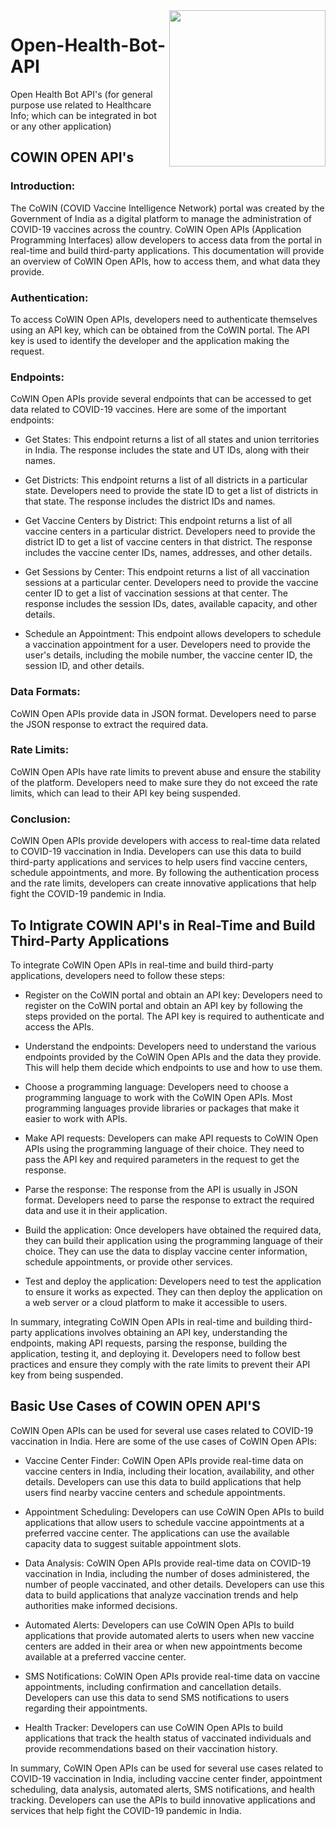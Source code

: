 <img src="https://vivifyassets.s3.ap-south-1.amazonaws.com/lifeeazy-logo1.png" align="right" width="250"/> 

# Open-Health-Bot-API
Open Health Bot API's (for general purpose use related to Healthcare Info; which can be integrated in bot or any other application)

## COWIN OPEN API's

### Introduction:

The CoWIN (COVID Vaccine Intelligence Network) portal was created by the Government of India as a digital platform to manage the administration of COVID-19 vaccines across the country. CoWIN Open APIs (Application Programming Interfaces) allow developers to access data from the portal in real-time and build third-party applications. This documentation will provide an overview of CoWIN Open APIs, how to access them, and what data they provide.

### Authentication:
To access CoWIN Open APIs, developers need to authenticate themselves using an API key, which can be obtained from the CoWIN portal. The API key is used to identify the developer and the application making the request.

### Endpoints:
CoWIN Open APIs provide several endpoints that can be accessed to get data related to COVID-19 vaccines. Here are some of the important endpoints:

 - Get States: This endpoint returns a list of all states and union territories in India. The response includes the state and UT IDs, along with their names.

 - Get Districts: This endpoint returns a list of all districts in a particular state. Developers need to provide the state ID to get a list of districts in that state. The response includes the district IDs and names.

 - Get Vaccine Centers by District: This endpoint returns a list of all vaccine centers in a particular district. Developers need to provide the district ID to get a list of vaccine centers in that district. The response includes the vaccine center IDs, names, addresses, and other details.

 - Get Sessions by Center: This endpoint returns a list of all vaccination sessions at a particular center. Developers need to provide the vaccine center ID to get a list of vaccination sessions at that center. The response includes the session IDs, dates, available capacity, and other details.

 - Schedule an Appointment: This endpoint allows developers to schedule a vaccination appointment for a user. Developers need to provide the user's details, including the mobile number, the vaccine center ID, the session ID, and other details.

### Data Formats:
CoWIN Open APIs provide data in JSON format. Developers need to parse the JSON response to extract the required data.

### Rate Limits:
CoWIN Open APIs have rate limits to prevent abuse and ensure the stability of the platform. Developers need to make sure they do not exceed the rate limits, which can lead to their API key being suspended.

### Conclusion:
CoWIN Open APIs provide developers with access to real-time data related to COVID-19 vaccination in India. Developers can use this data to build third-party applications and services to help users find vaccine centers, schedule appointments, and more. By following the authentication process and the rate limits, developers can create innovative applications that help fight the COVID-19 pandemic in India.

## To Intigrate COWIN API's in Real-Time and Build Third-Party Applications

To integrate CoWIN Open APIs in real-time and build third-party applications, developers need to follow these steps:

 - Register on the CoWIN portal and obtain an API key: Developers need to register on the CoWIN portal and obtain an API key by following the steps provided on the portal. The API key is required to authenticate and access the APIs.

 - Understand the endpoints: Developers need to understand the various endpoints provided by the CoWIN Open APIs and the data they provide. This will help them decide which endpoints to use and how to use them.

 - Choose a programming language: Developers need to choose a programming language to work with the CoWIN Open APIs. Most programming languages provide libraries or packages that make it easier to work with APIs.

 - Make API requests: Developers can make API requests to CoWIN Open APIs using the programming language of their choice. They need to pass the API key and required parameters in the request to get the response.

 - Parse the response: The response from the API is usually in JSON format. Developers need to parse the response to extract the required data and use it in their application.

 - Build the application: Once developers have obtained the required data, they can build their application using the programming language of their choice. They can use the data to display vaccine center information, schedule appointments, or provide other services.

 - Test and deploy the application: Developers need to test the application to ensure it works as expected. They can then deploy the application on a web server or a cloud platform to make it accessible to users.

In summary, integrating CoWIN Open APIs in real-time and building third-party applications involves obtaining an API key, understanding the endpoints, making API requests, parsing the response, building the application, testing it, and deploying it. Developers need to follow best practices and ensure they comply with the rate limits to prevent their API key from being suspended.

## Basic Use Cases of COWIN OPEN API'S

CoWIN Open APIs can be used for several use cases related to COVID-19 vaccination in India. Here are some of the use cases of CoWIN Open APIs:

 - Vaccine Center Finder: CoWIN Open APIs provide real-time data on vaccine centers in India, including their location, availability, and other details. Developers can use this data to build applications that help users find nearby vaccine centers and schedule appointments.

 - Appointment Scheduling: Developers can use CoWIN Open APIs to build applications that allow users to schedule vaccine appointments at a preferred vaccine center. The applications can use the available capacity data to suggest suitable appointment slots.

 - Data Analysis: CoWIN Open APIs provide real-time data on COVID-19 vaccination in India, including the number of doses administered, the number of people vaccinated, and other details. Developers can use this data to build applications that analyze vaccination trends and help authorities make informed decisions.

 - Automated Alerts: Developers can use CoWIN Open APIs to build applications that provide automated alerts to users when new vaccine centers are added in their area or when new appointments become available at a preferred vaccine center.

 - SMS Notifications: CoWIN Open APIs provide real-time data on vaccine appointments, including confirmation and cancellation details. Developers can use this data to send SMS notifications to users regarding their appointments.

 - Health Tracker: Developers can use CoWIN Open APIs to build applications that track the health status of vaccinated individuals and provide recommendations based on their vaccination history.

In summary, CoWIN Open APIs can be used for several use cases related to COVID-19 vaccination in India, including vaccine center finder, appointment scheduling, data analysis, automated alerts, SMS notifications, and health tracking. Developers can use the APIs to build innovative applications and services that help fight the COVID-19 pandemic in India.
